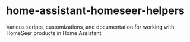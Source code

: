 # home-assistant-homeseer-helpers
Various scripts, customizations, and documentation for working with HomeSeer products in Home Assistant
